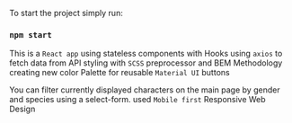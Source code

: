 To start the project simply run:
### `npm start`

This is a `React app` using stateless components with Hooks
using `axios` to fetch data from API
styling with `SCSS` preprocessor and BEM Methodology
creating new color Palette for reusable `Material UI` buttons

You can filter currently displayed characters on the main page by gender and species using a select-form. 
used `Mobile first` Responsive Web Design 
